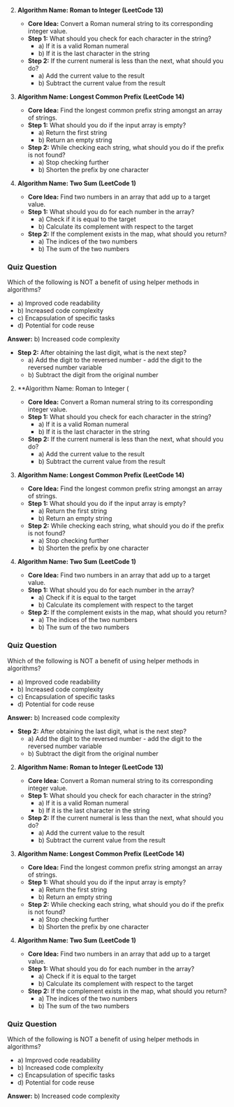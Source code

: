 2. **Algorithm Name: Roman to Integer (LeetCode 13)**
   - **Core Idea:** Convert a Roman numeral string to its corresponding integer value.
   - **Step 1:** What should you check for each character in the string?
     - a) If it is a valid Roman numeral
     - b) If it is the last character in the string
   - **Step 2:** If the current numeral is less than the next, what should you do?
     - a) Add the current value to the result
     - b) Subtract the current value from the result

3. **Algorithm Name: Longest Common Prefix (LeetCode 14)**
   - **Core Idea:** Find the longest common prefix string amongst an array of strings.
   - **Step 1:** What should you do if the input array is empty?
     - a) Return the first string
     - b) Return an empty string
   - **Step 2:** While checking each string, what should you do if the prefix is not found?
     - a) Stop checking further
     - b) Shorten the prefix by one character

4. **Algorithm Name: Two Sum (LeetCode 1)**
   - **Core Idea:** Find two numbers in an array that add up to a target value.
   - **Step 1:** What should you do for each number in the array?
     - a) Check if it is equal to the target
     - b) Calculate its complement with respect to the target
   - **Step 2:** If the complement exists in the map, what should you return?
     - a) The indices of the two numbers
     - b) The sum of the two numbers

### Quiz Question
Which of the following is NOT a benefit of using helper methods in algorithms?
- a) Improved code readability
- b) Increased code complexity
- c) Encapsulation of specific tasks
- d) Potential for code reuse

**Answer:** b) Increased code complexity
   - **Step 2:** After obtaining the last digit, what is the next step?
     - a) Add the digit to the reversed number - add the digit to the reversed number variable
     - b) Subtract the digit from the original number

2. **Algorithm Name: Roman to Integer (
   - **Core Idea:** Convert a Roman numeral string to its corresponding integer value.
   - **Step 1:** What should you check for each character in the string?
     - a) If it is a valid Roman numeral
     - b) If it is the last character in the string
   - **Step 2:** If the current numeral is less than the next, what should you do?
     - a) Add the current value to the result
     - b) Subtract the current value from the result



3. **Algorithm Name: Longest Common Prefix (LeetCode 14)**
   - **Core Idea:** Find the longest common prefix string amongst an array of strings.
   - **Step 1:** What should you do if the input array is empty?
     - a) Return the first string
     - b) Return an empty string
   - **Step 2:** While checking each string, what should you do if the prefix is not found?
     - a) Stop checking further
     - b) Shorten the prefix by one character

4. **Algorithm Name: Two Sum (LeetCode 1)**
   - **Core Idea:** Find two numbers in an array that add up to a target value.
   - **Step 1:** What should you do for each number in the array?
     - a) Check if it is equal to the target
     - b) Calculate its complement with respect to the target
   - **Step 2:** If the complement exists in the map, what should you return?
     - a) The indices of the two numbers
     - b) The sum of the two numbers

### Quiz Question
Which of the following is NOT a benefit of using helper methods in algorithms?
- a) Improved code readability
- b) Increased code complexity
- c) Encapsulation of specific tasks
- d) Potential for code reuse

**Answer:** b) Increased code complexity
   - **Step 2:** After obtaining the last digit, what is the next step?
     - a) Add the digit to the reversed number - add the digit to the reversed number variable
     - b) Subtract the digit from the original number



2. **Algorithm Name: Roman to Integer (LeetCode 13)**
   - **Core Idea:** Convert a Roman numeral string to its corresponding integer value.
   - **Step 1:** What should you check for each character in the string?
     - a) If it is a valid Roman numeral
     - b) If it is the last character in the string
   - **Step 2:** If the current numeral is less than the next, what should you do?
     - a) Add the current value to the result
     - b) Subtract the current value from the result

3. **Algorithm Name: Longest Common Prefix (LeetCode 14)**
   - **Core Idea:** Find the longest common prefix string amongst an array of strings.
   - **Step 1:** What should you do if the input array is empty?
     - a) Return the first string
     - b) Return an empty string
   - **Step 2:** While checking each string, what should you do if the prefix is not found?
     - a) Stop checking further
     - b) Shorten the prefix by one character

4. **Algorithm Name: Two Sum (LeetCode 1)**
   - **Core Idea:** Find two numbers in an array that add up to a target value.
   - **Step 1:** What should you do for each number in the array?
     - a) Check if it is equal to the target
     - b) Calculate its complement with respect to the target
   - **Step 2:** If the complement exists in the map, what should you return?
     - a) The indices of the two numbers
     - b) The sum of the two numbers

### Quiz Question
Which of the following is NOT a benefit of using helper methods in algorithms?
- a) Improved code readability
- b) Increased code complexity
- c) Encapsulation of specific tasks
- d) Potential for code reuse

**Answer:** b) Increased code complexity